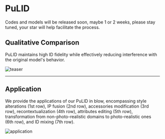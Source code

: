 # PuLID

Codes and models will be released soon, maybe 1 or 2 weeks, please stay tuned, your star will help facilitate the process.

## Qualitative Comparison
PuLID maintains high ID fidelity while effectively reducing interference with the original model's behavior.

![teaser](https://github.com/ToTheBeginning/PuLID/assets/11482921/8bfddeef-8f6e-48d7-8b3f-2dd3faa581dd)

****

## Application
We provide the applications of our PuLID in blow, encompassing style alterations (1st row), IP fusion (2nd row), accessories modification (3rd row), recontextualization (4th row), attributes editing (5th row), transformation from non-photo-realistic domains to photo-realistic ones (6th row), and ID mixing (7th row).

![application](https://github.com/ToTheBeginning/PuLID/assets/11482921/690d7d14-c825-4bd7-b523-ac20ce79c6b8)